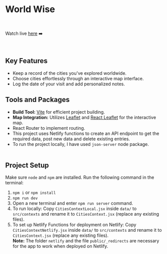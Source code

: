 # World Wise

<br />

Watch live <a href="https://ayush-world-wise.netlify.app/" target="_blank">here</a> ➡️

<br />

## Key Features

- Keep a record of the cities you've explored worldwide.
- Choose cities effortlessly through an interactive map interface.
- Log the date of your visit and add personalized notes.

## Tools and Packages

- **Build Tool:** [Vite](https://vitejs.dev/) for efficient project building.
- **Map Integration:** Utilizes [Leaflet](https://leafletjs.com/) and [React Leaflet](https://react-leaflet.js.org/) for the interactive map.
- React Router to implement routing.
- This project uses Netlify functions to create an API endpoint to get the required data, post new data and delete existing entries.
- To run the project locally, I have used `json-server` node package.
    <br />
    <br />

## Project Setup

Make sure `node` and `npm` are installed. Run the following command in the terminal:

1. `npm i` or `npm install`
2. `npm run dev`
3. Open a new terminal and enter `npm run server` command.
4. To run locally: Copy `CitiesContextLocal.jsx` inside `data/` to `src/contexts` and rename it to `CitiesContext.jsx` (replace any existing files).
5. To set up Netlify Functions for deployment on Netlify: Copy `CitiesContextNetlify.jsx` inside `data/` to `src/contexts` and rename it to `CitiesContext.jsx` (replace any existing files). \
**Note:** The folder `netlify` and the file `public/_redirects` are necessary for the app to work when deployed on Netlify.
